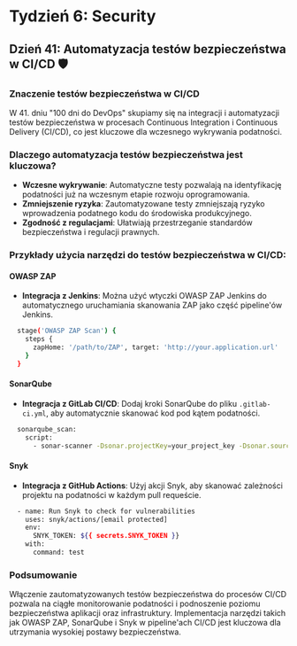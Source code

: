 # Tydzień 6: Security

## Dzień 41: Automatyzacja testów bezpieczeństwa w CI/CD 🛡️

### Znaczenie testów bezpieczeństwa w CI/CD
W 41. dniu "100 dni do DevOps" skupiamy się na integracji i automatyzacji testów bezpieczeństwa w procesach Continuous Integration i Continuous Delivery (CI/CD), co jest kluczowe dla wczesnego wykrywania podatności.

### Dlaczego automatyzacja testów bezpieczeństwa jest kluczowa?
- **Wczesne wykrywanie**: Automatyczne testy pozwalają na identyfikację podatności już na wczesnym etapie rozwoju oprogramowania.
- **Zmniejszenie ryzyka**: Zautomatyzowane testy zmniejszają ryzyko wprowadzenia podatnego kodu do środowiska produkcyjnego.
- **Zgodność z regulacjami**: Ułatwiają przestrzeganie standardów bezpieczeństwa i regulacji prawnych.

### Przykłady użycia narzędzi do testów bezpieczeństwa w CI/CD:

#### OWASP ZAP
- **Integracja z Jenkins**: Można użyć wtyczki OWASP ZAP Jenkins do automatycznego uruchamiania skanowania ZAP jako część pipeline'ów Jenkins.
```bash
  stage('OWASP ZAP Scan') {
    steps {
      zapHome: '/path/to/ZAP', target: 'http://your.application.url'
    }
  }
  ```

#### SonarQube
- **Integracja z GitLab CI/CD**: Dodaj kroki SonarQube do pliku `.gitlab-ci.yml`, aby automatycznie skanować kod pod kątem podatności.
```bash
  sonarqube_scan:
    script:
      - sonar-scanner -Dsonar.projectKey=your_project_key -Dsonar.sources=.
  ```

#### Snyk
- **Integracja z GitHub Actions**: Użyj akcji Snyk, aby skanować zależności projektu na podatności w każdym pull requeście.
```bash
  - name: Run Snyk to check for vulnerabilities
    uses: snyk/actions/[email protected]
    env:
      SNYK_TOKEN: ${{ secrets.SNYK_TOKEN }}
    with:
      command: test
  ```

### Podsumowanie
Włączenie zautomatyzowanych testów bezpieczeństwa do procesów CI/CD pozwala na ciągłe monitorowanie podatności i podnoszenie poziomu bezpieczeństwa aplikacji oraz infrastruktury. Implementacja narzędzi takich jak OWASP ZAP, SonarQube i Snyk w pipeline'ach CI/CD jest kluczowa dla utrzymania wysokiej postawy bezpieczeństwa.